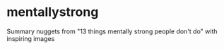 # mentallystrong
Summary nuggets from "13 things mentally strong people don't do" with inspiring images
